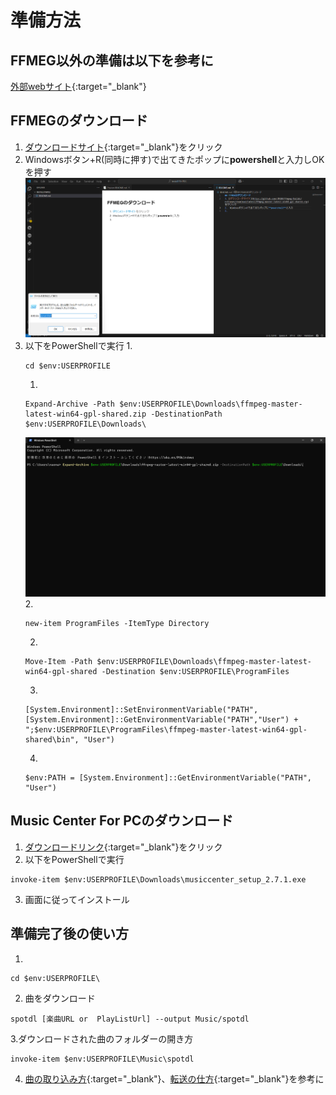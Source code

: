 # 準備方法
## FFMEG以外の準備は以下を参考に
[外部webサイト](https://studentwalker.com/spotdl){:target="_blank"}
## FFMEGのダウンロード
1. [ダウンロードサイト](https://github.com//BtbN/FFmpeg-Builds/releases/download/latest/ffmpeg-master-latest-win64-gpl-shared.zip){:target="_blank"}をクリック
2. Windowsボタン+R(同時に押す)で出てきたポップに**powershell**と入力しOKを押す
   ![画面1](/images/executeBox.png)
3. 以下をPowerShellで実行
   1.
   ```
   cd $env:USERPROFILE
   ``` 
   1. 
    ```
    Expand-Archive -Path $env:USERPROFILE\Downloads\ffmpeg-master-latest-win64-gpl-shared.zip -DestinationPath $env:USERPROFILE\Downloads\
    ```
    ![画面2](/images/expandArchive.png)
    2.
    ```
    new-item ProgramFiles -ItemType Directory
    ```
    2.
    ```
    Move-Item -Path $env:USERPROFILE\Downloads\ffmpeg-master-latest-win64-gpl-shared -Destination $env:USERPROFILE\ProgramFiles
    ```
    3.
    ```
    [System.Environment]::SetEnvironmentVariable("PATH", [System.Environment]::GetEnvironmentVariable("PATH","User") + ";$env:USERPROFILE\ProgramFiles\ffmpeg-master-latest-win64-gpl-shared\bin", "User")
    ```
    4.
    ```
    $env:PATH = [System.Environment]::GetEnvironmentVariable("PATH", "User")
    ```
## Music Center For PCのダウンロード
1. [ダウンロードリンク](https://info.update.sony.net/PP002/MusicCenterForPcSSL/contents/0014/musiccenter_setup_2.7.1.exe){:target="_blank"}をクリック
2.  以下をPowerShellで実行
```
invoke-item $env:USERPROFILE\Downloads\musiccenter_setup_2.7.1.exe
```
3. 画面に従ってインストール

## 準備完了後の使い方
1. 
```
cd $env:USERPROFILE\
```
2. 曲をダウンロード
```
spotdl [楽曲URL or  PlayListUrl] --output Music/spotdl
```
3.ダウンロードされた曲のフォルダーの開き方
```
invoke-item $env:USERPROFILE\Music\spotdl
```
4.  [曲の取り込み方](https://knowledge.support.sony.jp/electronics/support/articles/MC4PC020041){:target="_blank"}、[転送の仕方](https://knowledge.support.sony.jp/electronics/support/articles/MC4PC020056){:target="_blank"}を参考に